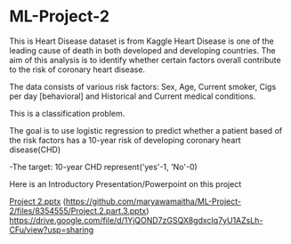 # ML-Project-2
This is Heart Disease dataset is from Kaggle Heart Disease is one of the leading cause of death in both developed and developing countries.
The aim of this analysis is to identify whether certain factors overall contribute to the risk of coronary heart disease.

The data consists of various risk factors: Sex, Age, Current smoker, Cigs per day [behavioral] and Historical and Current medical conditions.

This is a classification problem.

The goal is to use logistic regression to predict whether a patient based of the risk factors has a 10-year risk of developing coronary heart disease(CHD)

-The target: 10-year CHD represent('yes'-1, 'No'-0)

Here is an Introductory Presentation/Powerpoint on this project

[Project 2.pptx](https://github.com/maryawamaitha/ML-Project-2/files/8438844/Project.2.pptx)
(https://github.com/maryawamaitha/ML-Project-2/files/8354555/Project.2.part.3.pptx)
https://drive.google.com/file/d/1YjQOND7zGSQX8gdxcIq7yU1AZsLh-CFu/view?usp=sharing
